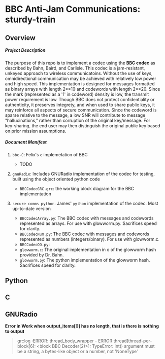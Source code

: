 # **BBC Anti-Jam Communications**: sturdy-train

## Overview
##### Project Description
The purpose of this repo is to implement a codec using the **BBC codec** as described by Bahn, Baird, and Carlisle. 
This codec is a jam-resistant, unkeyed approach to wireless communicatoins. Without the use of keys,
omnidirectional communication may be achieved with relatively low power and high speed. This implementation is designed for
messages formatted as binary arrays with length 2\*\*10 and codewords with length 2\*\*20. Since the mark (represented as a
'1' in codeword) density is low, the transmit power requirement is low. Though BBC does not protect confidentiality or 
authenticity, it preserves integrety, and when used to share public keys, it may reinforce all aspects of secure communication.
Since the codeword is sparse relative to the message, a low SNR will contribute to message "hallucinations," rather than 
corruption of the original key/message. For key-sharing, the end user may then distinguish the original public key based on
prior mission assumptions. 
    
##### Document Manifest

1. `bbc-C`: Felix's `c`  implemetation of BBC
    - TODO

3. `gnuRadio`: Includes GNURadio implementation of the codec for testing, built using the object oriented python code
    - `BBCCodecGRC.grc`: the working block diagram for the BBC implementation

5. `secure comms python`: James' `python` implementation of the codec. Most up-to-date version
    - `BBCCodecArray.py`: The BBC codec with messages and codewords represented as arrays. For use with glowworm.py. Sacrifices speed for clarity.
    - `BBCCodecNum.py`: The BBC codec with messages and codewords represented as numbers (integers/binary). For use with glowworm.c.
    - `BBCCodecOO.py`: 
    - `glowworm.c`: The original implementation in c of the glowworm hash provided by Dr. Bahn.
    - `glowworm.py`: The python implementation of the glowworm hash. Sacrifices speed for clarity.



## Python



## C



## GNURadio
**Error in Work when output_items[0] has no length, that is there is nothing to output**
> gr::log :ERROR: thread_body_wrapper - ERROR thread[thread-per-block[6]: <block BBC Decoder(2)>]: TypeError: int() argument must be a string, a bytes-like object or a number, not 'NoneType'


